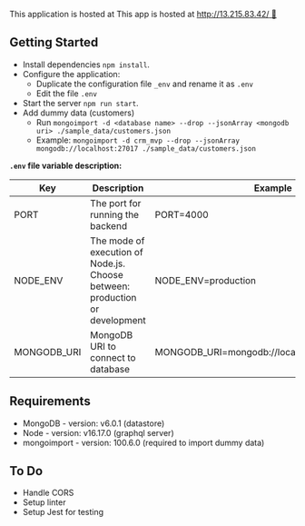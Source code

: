 This application is hosted at This app is hosted at [http://13.215.83.42/ 🚀](http://13.215.83.42/)   


## Getting Started
* Install dependencies `npm install`. 
* Configure the application:
  * Duplicate the configuration file `_env` and rename it as `.env`
  * Edit the file `.env`
* Start the server `npm run start`. 
* Add dummy data (customers) 
  * Run `mongoimport -d <database name> --drop --jsonArray <mongodb uri> ./sample_data/customers.json` 
  * Example: `mongoimport -d crm_mvp --drop --jsonArray mongodb://localhost:27017 ./sample_data/customers.json`

**`.env` file variable description:** 

| Key | Description | Example |
|-----|-------------|---------|
| PORT | The port for running the backend | PORT=4000 |
| NODE_ENV | The mode of execution of Node.js. Choose between: production or development | NODE_ENV=production |
| MONGODB_URI | MongoDB URI to connect to database | MONGODB_URI=mongodb://localhost:27017/crm_mvp |



## Requirements
* MongoDB - version: v6.0.1 (datastore)
* Node - version: v16.17.0 (graphql server)
* mongoimport - version: 100.6.0 (required to import dummy data)

## To Do
* Handle CORS
* Setup linter
* Setup Jest for testing

